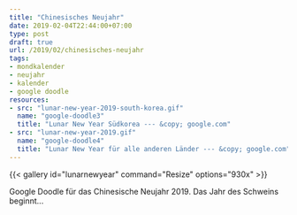 ```yaml
---
title: "Chinesisches Neujahr"
date: 2019-02-04T22:44:00+07:00
type: post
draft: true
url: /2019/02/chinesisches-neujahr
tags:
- mondkalender
- neujahr
- kalender
- google doodle
resources:
- src: "lunar-new-year-2019-south-korea.gif"
  name: "google-doodle3"
  title: "Lunar New Year Südkorea --- &copy; google.com"
- src: "lunar-new-year-2019.gif"
  name: "google-doodle4"
  title: "Lunar New Year für alle anderen Länder --- &copy; google.com"
---
```


{{< gallery id="lunarnewyear" command="Resize" options="930x" >}}

Google Doodle für das Chinesische Neujahr 2019. Das Jahr des Schweins beginnt...
